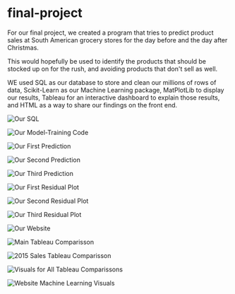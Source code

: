 # final-project

For our final project, we created a program that tries to predict product sales at South American grocery stores for the day before and the day after Christmas.

This would hopefully be used to identify the products that should be stocked up on for the rush, and avoiding products
that don't sell as well.

WE used SQL as our database to store and clean our millions of rows of data, Scikit-Learn as our Machine Learning package, MatPlotLib to display our results, Tableau for an interactive dashboard to explain those results, and HTML as a way to share our findings on the front end.

![Our SQL](Images/SQL.png)

![Our Model-Training Code](Images/Machine_Learning_Notebook.png)

![Our First Prediction](Images/predict_prices_1.png)

![Our Second Prediction](Images/predict_prices_2.png)

![Our Third Prediction](Images/predict_prices_3.png)

![Our First Residual Plot](Images/residual_plot_1.png)

![Our Second Residual Plot](Images/residual_plot_2.png)

![Our Third Residual Plot](Images/residual_plot_3.png)

![Our Website](Images/Website.png)

![Main Tableau Comparisson](Images/Tableau.png)

![2015 Sales Tableau Comparisson](Images/Tableau_2.png)

![Visuals for All Tableau Comparissons](Images/Tableau_3.png)

![Website Machine Learning Visuals](Images/Machine_Learning_Plots.png)
